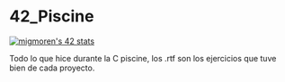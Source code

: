 # 42_Piscine

<a href="https://github.com/JaeSeoKim/badge42"><img src="https://badge42.vercel.app/api/v2/cl96t7c1700110gmirv4hhet0/stats?cursusId=9&coalitionId=piscine" alt="migmoren's 42 stats" /></a>

Todo lo que hice durante la C piscine, los .rtf son los ejercicios que tuve bien de cada proyecto.
